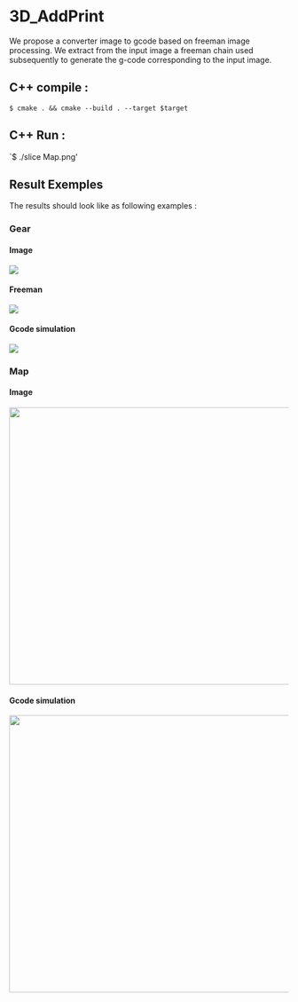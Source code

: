 # 3D_AddPrint

We propose a converter image to gcode based on freeman image processing. 
We extract from the input image a freeman chain used subsequently to generate the g-code corresponding to the input image.

## C++ compile :

`$ cmake . && cmake --build . --target $target`

## C++ Run :

`$ ./slice Map.png'

## Result Exemples
The results should look like as following examples :

### Gear

#### Image
<img src="https://drive.google.com/uc?export=view&id=14k2V2uVd28rjAFLCuIaeH_TUYjLjpM9O">

#### Freeman
<img src="https://drive.google.com/uc?export=view&id=1npeulbjtMrCnGPED7xT6uSA008lJOLIU0">

#### Gcode simulation
<img src="https://drive.google.com/uc?export=view&id=149auagA2LtoOhls7wQ4e3TEqWfMXmGoQ">

### Map

#### Image
<img src="https://drive.google.com/uc?export=view&id=141MKkJrwbSIlVMAnIYvVrM-w5H2iIegI" width="600" height="500">

#### Gcode simulation
<img src="https://drive.google.com/uc?export=view&id=1qprwG7bHuOjpHwnj8jh5MK_rj7jlpC0g" width="600" height="500">
